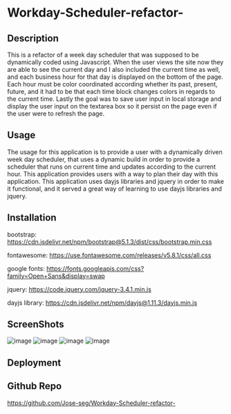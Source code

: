 # Workday-Scheduler-refactor-
## Description 
This is a refactor of a week day scheduler that was supposed to be dynamically coded using Javascript. When the user views the site now they are able to see the current day and I also included the current time as well, and each business hour for that day is displayed on the bottom of the page. Each hour must be color coordinated according whether its past, present, future, and it had to be that each time block changes colors in regards to the current time. Lastly the goal was to save user input in local storage and display the user input on the textarea box so it persist on the page even if the user were to refresh the page.

## Usage 
The usage for this application is to provide a user with a dynamically driven week day scheduler, that uses a dynamic build in order to provide a scheduler that runs on current time and updates according to the current hour. This application provides users with a way to plan their day with this application. This application uses dayjs libraries and jquery in order to make it functional, and it served a great way of learning to use dayjs libraries and jquery.

## Installation

bootstrap: https://cdn.jsdelivr.net/npm/bootstrap@5.1.3/dist/css/bootstrap.min.css

fontawesome: https://use.fontawesome.com/releases/v5.8.1/css/all.css

google fonts: https://fonts.googleapis.com/css?family=Open+Sans&display=swap

jquery: https://code.jquery.com/jquery-3.4.1.min.js

dayjs library: https://cdn.jsdelivr.net/npm/dayjs@1.11.3/dayjs.min.js

## ScreenShots
![image](https://user-images.githubusercontent.com/122575280/221435816-9eaf0ef3-ebc6-49fe-a4e1-cc97fd90e085.png)
![image](https://user-images.githubusercontent.com/122575280/221435829-2b87d17d-b89e-4063-be9c-089b8db85088.png)
![image](https://user-images.githubusercontent.com/122575280/221435903-93dae621-78d8-48fa-b623-170f12a2b9da.png)
![image](https://user-images.githubusercontent.com/122575280/221435946-c280a5e3-a475-4eb4-80ad-6d162a3340b8.png)

## Deployment


## Github Repo
https://github.com/Jose-seg/Workday-Scheduler-refactor-





